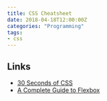 ```yaml
---
title: CSS Cheatsheet
date: 2018-04-18T12:00:00Z
categories: "Programming"
tags:
- css
---
```

## Links
* [30 Seconds of CSS](https://atomiks.github.io/30-seconds-of-css/#grid-layout)
* [A Complete Guide to Flexbox](https://css-tricks.com/snippets/css/a-guide-to-flexbox/)

